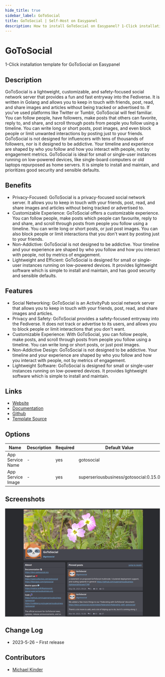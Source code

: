 ```yaml
---
hide_title: true
sidebar_label: GoToSocial
title: GoToSocial | Self-Host on Easypanel
description: How to install GoToSocial on Easypanel? 1-Click installation template for GoToSocial on Easypanel
---
```


<!-- generated -->

# GoToSocial

1-Click installation template for GoToSocial on Easypanel

## Description

GoToSocial is a lightweight, customizable, and safety-focused social network server that provides a fun and fast entryway into the Fediverse. It is written in Golang and allows you to keep in touch with friends, post, read, and share images and articles without being tracked or advertised to. If you&#39;ve used platforms like Twitter or Tumblr, GoToSocial will feel familiar. You can follow people, have followers, make posts that others can favorite, reply to, and share, and scroll through posts from people you follow using a timeline. You can write long or short posts, post images, and even block people or limit unwanted interactions by posting just to your friends. GoToSocial is not designed for influencers with tens of thousands of followers, nor is it designed to be addictive. Your timeline and experience are shaped by who you follow and how you interact with people, not by engagement metrics. GoToSocial is ideal for small or single-user instances running on low-powered devices, like single-board computers or old laptops repurposed as home servers. It is simple to install and maintain, and prioritizes good security and sensible defaults.

## Benefits

- Privacy-Focused: GoToSocial is a privacy-focused social network server. It allows you to keep in touch with your friends, post, read, and share images and articles without being tracked or advertised to.
- Customizable Experience: GoToSocial offers a customizable experience. You can follow people, make posts which people can favourite, reply to and share, and scroll through posts from people you follow using a timeline. You can write long or short posts, or just post images. You can also block people or limit interactions that you don't want by posting just to your friends.
- Non-Addictive: GoToSocial is not designed to be addictive. Your timeline and your experience are shaped by who you follow and how you interact with people, not by metrics of engagement.
- Lightweight and Efficient: GoToSocial is designed for small or single-user instances running on low-powered devices. It provides lightweight software which is simple to install and maintain, and has good security and sensible defaults.

## Features

- Social Networking: GoToSocial is an ActivityPub social network server that allows you to keep in touch with your friends, post, read, and share images and articles.
- Privacy and Safety: GoToSocial provides a safety-focused entryway into the Fediverse. It does not track or advertise to its users, and allows you to block people or limit interactions that you don't want.
- Customizable Experience: With GoToSocial, you can follow people, make posts, and scroll through posts from people you follow using a timeline. You can write long or short posts, or just post images.
- Non-Addictive Design: GoToSocial is not designed to be addictive. Your timeline and your experience are shaped by who you follow and how you interact with people, not by metrics of engagement.
- Lightweight Software: GoToSocial is designed for small or single-user instances running on low-powered devices. It provides lightweight software which is simple to install and maintain.

## Links

- [Website](https://gotosocial.org/)
- [Documentation](https://docs.gotosocial.org/en/latest/)
- [Github](https://github.com/superseriousbusiness/gotosocial/)
- [Template Source](https://github.com/easypanel-io/templates/tree/main/templates/gotosocial)

## Options

Name | Description | Required | Default Value
-|-|-|-
App Service Name | - | yes | gotosocial
App Service Image | - | yes | superseriousbusiness/gotosocial:0.15.0

## Screenshots

![GoToSocial Screenshot](./assets/screenshot.png)

## Change Log

- 2023-5-26 – First release

## Contributors

- [Michael Kinder](https://github.com/ressonix)
